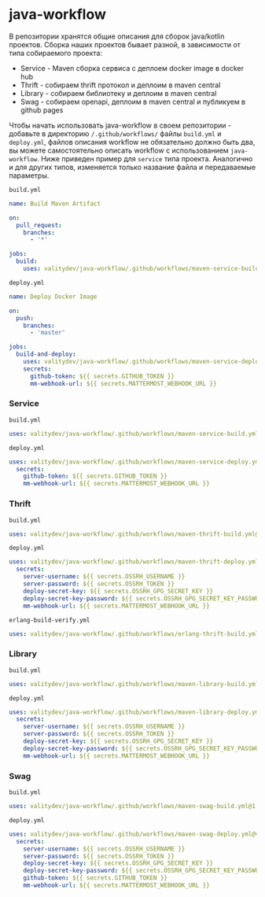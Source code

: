 # java-workflow

В репозитории хранятся общие описания для сборок java/kotlin проектов.
Сборка наших проектов бывает разной, в зависимости от типа собираемого проекта:
 - Service - Maven сборка сервиса с деплоем docker image в docker hub
 - Thrift  - собираем thrift протокол и деплоим в maven central
 - Library - собираем библиотеку и деплоим в maven central
 - Swag    - собираем openapi, деплоим в maven central и публикуем в github pages
 
Чтобы начать использовать java-workflow в своем репозитории - добавьте в директорию `/.github/workflows/` файлы
`build.yml` и `deploy.yml`, файлов описания workflow не обязательно должно быть два, вы можете самостоятельно описать workflow с использованием `java-workflow`.
Ниже приведен пример для `service` типа проекта. Аналогично и для других типов, изменяется только название файла и передаваемые параметры.

`build.yml`
```yaml
name: Build Maven Artifact

on:
  pull_request:
    branches:
      - '*'

jobs:
  build:
    uses: valitydev/java-workflow/.github/workflows/maven-service-build.yml@v1
```
`deploy.yml`
```yaml
name: Deploy Docker Image

on:
  push:
    branches:
      - 'master'

jobs:
  build-and-deploy:
    uses: valitydev/java-workflow/.github/workflows/maven-service-deploy.yml@v1
    secrets:
      github-token: ${{ secrets.GITHUB_TOKEN }}
      mm-webhook-url: ${{ secrets.MATTERMOST_WEBHOOK_URL }}
```

### Service
`build.yml`
```yaml
uses: valitydev/java-workflow/.github/workflows/maven-service-build.yml@v1
```
`deploy.yml`
```yaml
uses: valitydev/java-workflow/.github/workflows/maven-service-deploy.yml@v1
  secrets:
    github-token: ${{ secrets.GITHUB_TOKEN }}
    mm-webhook-url: ${{ secrets.MATTERMOST_WEBHOOK_URL }}
```
### Thrift
`build.yml`
```yaml
uses: valitydev/java-workflow/.github/workflows/maven-thrift-build.yml@v1
```
`deploy.yml`
```yaml
uses: valitydev/java-workflow/.github/workflows/maven-thrift-deploy.yml@v1
  secrets:
    server-username: ${{ secrets.OSSRH_USERNAME }}
    server-password: ${{ secrets.OSSRH_TOKEN }}
    deploy-secret-key: ${{ secrets.OSSRH_GPG_SECRET_KEY }}
    deploy-secret-key-password: ${{ secrets.OSSRH_GPG_SECRET_KEY_PASSWORD }}
    mm-webhook-url: ${{ secrets.MATTERMOST_WEBHOOK_URL }}
```
`erlang-build-verify.yml`
```yaml
uses: valitydev/java-workflow/.github/workflows/erlang-thrift-build.yml@v1
```
### Library
`build.yml`
```yaml
uses: valitydev/java-workflow/.github/workflows/maven-library-build.yml@v1
```
`deploy.yml`
```yaml
uses: valitydev/java-workflow/.github/workflows/maven-library-deploy.yml@v1
  secrets:
    server-username: ${{ secrets.OSSRH_USERNAME }}
    server-password: ${{ secrets.OSSRH_TOKEN }}
    deploy-secret-key: ${{ secrets.OSSRH_GPG_SECRET_KEY }}
    deploy-secret-key-password: ${{ secrets.OSSRH_GPG_SECRET_KEY_PASSWORD }}
    mm-webhook-url: ${{ secrets.MATTERMOST_WEBHOOK_URL }}
```
### Swag
`build.yml`
```yaml
uses: valitydev/java-workflow/.github/workflows/maven-swag-build.yml@1
```
`deploy.yml`
```yaml
uses: valitydev/java-workflow/.github/workflows/maven-swag-deploy.yml@v1
  secrets:
    server-username: ${{ secrets.OSSRH_USERNAME }}
    server-password: ${{ secrets.OSSRH_TOKEN }}
    deploy-secret-key: ${{ secrets.OSSRH_GPG_SECRET_KEY }}
    deploy-secret-key-password: ${{ secrets.OSSRH_GPG_SECRET_KEY_PASSWORD }}
    github-token: ${{ secrets.GITHUB_TOKEN }}
    mm-webhook-url: ${{ secrets.MATTERMOST_WEBHOOK_URL }}
```